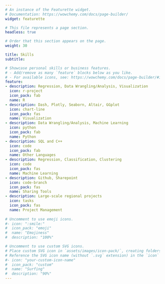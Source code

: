 ```yaml
---
# An instance of the Featurette widget.
# Documentation: https://wowchemy.com/docs/page-builder/
widget: featurette

# This file represents a page section.
headless: true

# Order that this section appears on the page.
weight: 30

title: Skills
subtitle:

# Showcase personal skills or business features.
# - Add/remove as many `feature` blocks below as you like.
# - For available icons, see: https://wowchemy.com/docs/page-builder/#icons
feature:
- description: Regression, Data Wrangling/Analysis, Visualization
  icon: r-project
  icon_pack: fab
  name: R
- description: Dash, Plotly, Seaborn, Altair, GGplot
  icon: chart-line
  icon_pack: fas
  name: Visualization
- description: Data Wrangling/Analysis, Machine Learning
  icon: python
  icon_pack: fab
  name: Python
- description: SQL and C++
  icon: code
  icon_pack: fab
  name: Other Languages
- description: Regression, Classification, Clustering
  icon: code
  icon_pack: fas
  name: Machine Learning
- description: Github, Sharepoint
  icon: code-branch
  icon_pack: fas
  name: Sharing Tools
- description: Large-scale regional projects
  icon: tasks
  icon_pack: fas
  name: Project Management
  
# Uncomment to use emoji icons.
#- icon: ":smile:"
#  icon_pack: "emoji"
#  name: "Emojiness"
#  description: "100%"  

# Uncomment to use custom SVG icons.
# Place custom SVG icon in `assets/images/icon-pack/`, creating folders if necessary.
# Reference the SVG icon name (without `.svg` extension) in the `icon` field.
#- icon: "your-custom-icon-name"
#  icon_pack: "custom"
#  name: "Surfing"
#  description: "90%"
---
```

